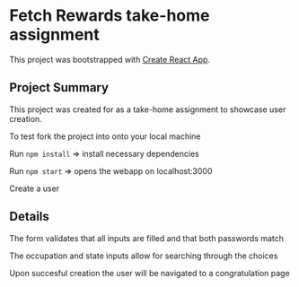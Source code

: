 # Fetch Rewards take-home assignment

This project was bootstrapped with [Create React App](https://github.com/facebook/create-react-app).

## Project Summary

This project was created for as a take-home assignment to showcase user creation.

To test fork the project into onto your local machine

Run `npm install` => install necessary dependencies

Run `npm start` => opens the webapp on localhost:3000

Create a user

## Details 

The form validates that all inputs are filled and that both passwords match

The occupation and state inputs allow for searching through the choices

Upon succesful creation the user will be navigated to a congratulation page 
